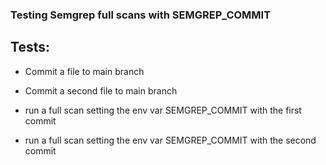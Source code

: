 ### Testing Semgrep full scans with SEMGREP_COMMIT

## Tests:

* Commit a file to main branch
* Commit a second file to main branch

* run a full scan setting the env var SEMGREP_COMMIT with the first commit
* run a full scan setting the env var SEMGREP_COMMIT with the second commit
